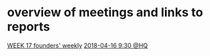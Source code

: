 # overview of meetings and links to reports

[WEEK 17 founders' weekly](https://docs.google.com/document/d/15_3vW7YqAIr6AoRjIZyCL2K9YyS-CXIqHdZVydiwnig/edit?usp=sharing)
[2018-04-16 9:30 @HQ](https://docs.google.com/document/d/1xHFIuOtgVEjpa8219CopsVDu2xkrpAm4nDRHaw2KUXY/edit?usp=sharing)
